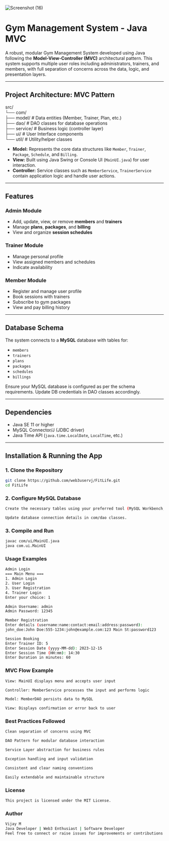 ![Screenshot (16)](https://github.com/user-attachments/assets/18761a76-092e-46de-b926-8de2723b1516)

#  Gym Management System - Java MVC

A robust, modular Gym Management System developed using Java following the **Model-View-Controller (MVC)** architectural pattern. This system supports multiple user roles including administrators, trainers, and members, with full separation of concerns across the data, logic, and presentation layers.

---

## Project Architecture: MVC Pattern

src/                                                                                                                                                               
└── com/                                                                                                                                                           
├── model/ # Data entities (Member, Trainer, Plan, etc.)                                                                                                           
├── dao/ # DAO classes for database operations                                                                                                                     
├── service/ # Business logic (controller layer)                                                                                                                   
├── ui/ # User Interface components                                                                                                                                
└── util/ # Utility/helper classes                                                                                                                                 


- **Model:** Represents the core data structures like `Member`, `Trainer`, `Package`, `Schedule`, and `Billing`.
- **View:** Built using Java Swing or Console UI (`MainUI.java`) for user interaction.
- **Controller:** Service classes such as `MemberService`, `TrainerService` contain application logic and handle user actions.

---

##  Features

###  Admin Module
- Add, update, view, or remove **members** and **trainers**
- Manage **plans**, **packages**, and **billing**
- View and organize **session schedules**

###  Trainer Module
- Manage personal profile
- View assigned members and schedules
- Indicate availability

###  Member Module
- Register and manage user profile
- Book sessions with trainers
- Subscribe to gym packages
- View and pay billing history

---

##  Database Schema

The system connects to a **MySQL** database with tables for:

- `members`
- `trainers`
- `plans`
- `packages`
- `schedules`
- `billings`

Ensure your MySQL database is configured as per the schema requirements. Update DB credentials in DAO classes accordingly.

---

##  Dependencies

- Java SE 11 or higher
- MySQL Connector/J (JDBC driver)
- Java Time API (`java.time.LocalDate`, `LocalTime`, etc.)

---

##  Installation & Running the App

### 1. Clone the Repository
```bash
git clone https://github.com/web3uservj/FitLife.git
cd FitLife
```
### 2. Configure MySQL Database
```bash
Create the necessary tables using your preferred tool (MySQL Workbench, CLI, etc.)

Update database connection details in com/dao classes.
```

### 3. Compile and Run
```bash
javac com/ui/MainUI.java
java com.ui.MainUI
```
### Usage Examples
```bash
Admin Login
=== Main Menu ===
1. Admin Login
2. User Login
3. User Registration
4. Trainer Login
Enter your choice: 1

Admin Username: admin  
Admin Password: 12345

Member Registration
Enter details (username:name:contact:email:address:password): 
john_doe:John Doe:555-1234:john@example.com:123 Main St:password123

Session Booking
Enter Trainer ID: 5  
Enter Session Date (yyyy-MM-dd): 2023-12-15  
Enter Session Time (HH:mm): 14:30  
Enter Duration in minutes: 60  
```
### MVC Flow Example
```bash
View: MainUI displays menu and accepts user input

Controller: MemberService processes the input and performs logic

Model: MemberDAO persists data to MySQL

View: Displays confirmation or error back to user
```
### Best Practices Followed
```bash
Clean separation of concerns using MVC

DAO Pattern for modular database interaction

Service Layer abstraction for business rules

Exception handling and input validation

Consistent and clear naming conventions

Easily extendable and maintainable structure
```
### License
```bash
This project is licensed under the MIT License.
```
### Author
```bash
Vijay M
Java Developer | Web3 Enthusiast | Software Developer
Feel free to connect or raise issues for improvements or contributions!
```
